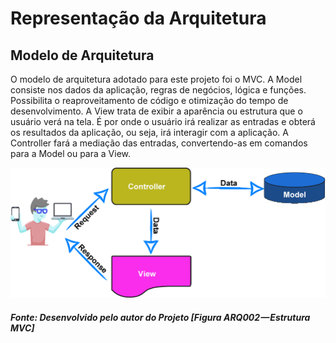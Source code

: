 # Representação da Arquitetura

## Modelo de Arquitetura

O modelo de arquitetura adotado para este projeto foi o MVC.
A Model consiste nos dados da aplicação, regras de negócios, lógica e funções. Possibilita o reaproveitamento de código e otimização do tempo de desenvolvimento.
A View trata de exibir a aparência ou estrutura que o usuário verá na tela. É por onde o usuário irá realizar as entradas e obterá os resultados da aplicação, ou seja, irá interagir com a aplicação.
A Controller fará a mediação das entradas, convertendo-as em comandos para a Model ou para a View.

![Preview](/images/arquitecture/arq002.png?raw=true "Figura ARQ002 — Estrutura MVC")
<h5>Fonte: Desenvolvido pelo autor do Projeto [Figura ARQ002 — Estrutura MVC]</h5>
